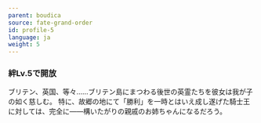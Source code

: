 ```yaml
---
parent: boudica
source: fate-grand-order
id: profile-5
language: ja
weight: 5
---
```


### 絆Lv.5で開放

ブリテン、英国、等々……ブリテン島にまつわる後世の英霊たちを彼女は我が子の如く慈しむ。
特に、故郷の地にて「勝利」を一時とはいえ成し遂げた騎士王に対しては、完全に――構いたがりの親戚のお姉ちゃんになるだろう。
